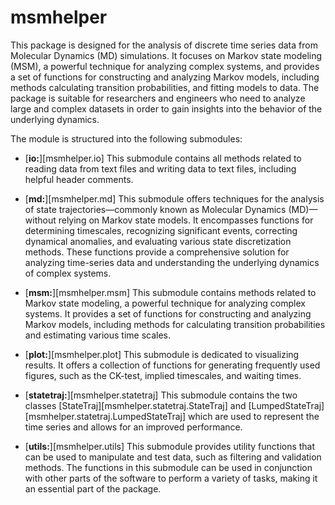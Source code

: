 # msmhelper

This package is designed for the analysis of discrete time series data from Molecular Dynamics (MD) simulations. It focuses on Markov state modeling (MSM), a powerful technique for analyzing complex systems, and provides a set of functions for constructing and analyzing Markov models, including methods calculating transition probabilities, and fitting models to data. The package is suitable for researchers and engineers who need to analyze large and complex datasets in order to gain insights into the behavior of the underlying dynamics.

The module is structured into the following submodules:

- [**io:**][msmhelper.io] This submodule contains all methods related to reading data from text files and writing data to text files, including helpful header comments.

- [**md:**][msmhelper.md] This submodule offers techniques for the analysis of state trajectories&mdash;commonly known as Molecular Dynamics (MD)&mdash;without relying on Markov state models. It encompasses functions for determining timescales, recognizing significant events, correcting dynamical anomalies, and evaluating various state discretization methods.  These functions provide a comprehensive solution for analyzing time-series data and understanding the underlying dynamics of complex systems.

- [**msm:**][msmhelper.msm] This submodule contains methods related to Markov state modeling, a powerful technique for analyzing complex systems. It provides a set of functions for constructing and analyzing Markov models, including methods for calculating transition probabilities and estimating various time scales.

- [**plot:**][msmhelper.plot] This submodule is dedicated to visualizing results. It offers a collection of functions for generating frequently used figures, such as the CK-test, implied timescales, and waiting times.

- [**statetraj:**][msmhelper.statetraj] This submodule contains the two classes [StateTraj][msmhelper.statetraj.StateTraj] and [LumpedStateTraj][msmhelper.statetraj.LumpedStateTraj] which are used to represent the time series and allows for an improved performance.

- [**utils:**][msmhelper.utils] This submodule provides utility functions that can be used to manipulate and test data, such as filtering and validation methods. The functions in this submodule can be used in conjunction with other parts of the software to perform a variety of tasks, making it an essential part of the package.
